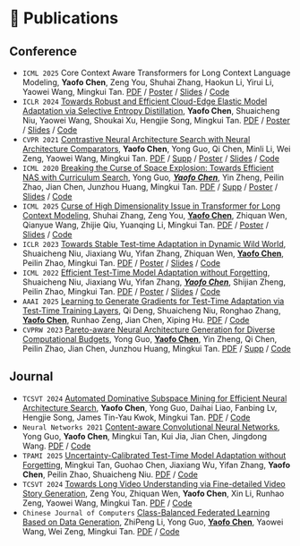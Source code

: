 
# 📝 Publications 
## Conference

 - `ICML 2025` Core Context Aware Transformers for Long Context Language Modeling, **Yaofo Chen**, Zeng You, Shuhai Zhang, Haokun Li, Yirui Li, Yaowei Wang, Mingkui Tan. [PDF]() / [Poster]() / [Slides]() / [Code]()
 - `ICLR 2024` [Towards Robust and Efficient Cloud-Edge Elastic Model Adaptation via Selective Entropy Distillation](https://openreview.net/forum?id=vePdNU3u6n), **Yaofo Chen**, Shuaicheng Niu, Yaowei Wang, Shoukai
Xu, Hengjie Song, Mingkui Tan. [PDF](papers/chen-towards-robust-and-efficient-cloud-edge-elastic-model-adaptation-via-selective-entropy-distillation.pdf) / [Poster](posters/chen-towards-robust-and-efficient-cloud-edge-elastic-model-adaptation-via-selective-entropy-distillation-poster.pdf) / [Slides](slides/chen-towards-robust-and-efficient-cloud-edge-elastic-model-adaptation-via-selective-entropy-distillation-slides.pdf) / [Code](https://github.com/chenyaofo/CEMA)
 - `CVPR 2021` [Contrastive Neural Architecture Search with Neural Architecture Comparators](https://openaccess.thecvf.com/content/CVPR2021/html/Chen_Contrastive_Neural_Architecture_Search_With_Neural_Architecture_Comparators_CVPR_2021_paper.html), **Yaofo Chen**, Yong Guo, Qi Chen, Minli Li, Wei Zeng, Yaowei Wang, Mingkui Tan. [PDF](papers/chen-contrastive-neural-architecture-search-with-neural-architecture-comparators.pdf) / [Supp](papers/chen-contrastive-neural-architecture-search-with-neural-architecture-comparators-supp.pdf) / [Poster](posters/chen-contrastive-neural-architecture-search-with-neural-architecture-comparators-poster.pdf) / [Slides](slides/chen-contrastive-neural-architecture-search-with-neural-architecture-comparators-slides.pdf) / [Code](https://github.com/chenyaofo/CTNAS)
 - `ICML 2020` [Breaking the Curse of Space Explosion: Towards Efficient NAS with Curriculum Search](https://proceedings.mlr.press/v119/guo20b.html), Yong Guo<sup>*</sup>, <u><strong>Yaofo Chen<sup>*</sup></strong></u>, Yin Zheng, Peilin Zhao, Jian Chen, Junzhou Huang, Mingkui Tan. [PDF](papers/guo-breaking-the-curse-of-space-explosion-towards-efficient-NAS-with-curriculum-search.pdf) / [Supp](papers/guo-breaking-the-curse-of-space-explosion-towards-efficient-NAS-with-curriculum-search-supp.pdf) / [Poster](posters/guo-breaking-the-curse-of-space-explosion-towards-efficient-NAS-with-curriculum-search-poster.pdf) / [Slides](slides/guo-breaking-the-curse-of-space-explosion-towards-efficient-NAS-with-curriculum-search-slides.pdf) / [Code](https://github.com/guoyongcs/CNAS)
 - `ICML 2025` [Curse of High Dimensionality Issue in Transformer for Long Context Modeling](), Shuhai Zhang, Zeng You, <u><strong>Yaofo Chen</strong></u>, Zhiquan Wen, Qianyue Wang, Zhijie Qiu, Yuanqing Li, Mingkui Tan. [PDF]() / [Poster]() / [Slides]() / [Code]()
 - `ICLR 2023` [Towards Stable Test-time Adaptation in Dynamic Wild World](https://openreview.net/forum?id=g2YraF75Tj), Shuaicheng Niu, Jiaxiang Wu, Yifan Zhang, Zhiquan Wen, <u><strong>Yaofo Chen</strong></u>, Peilin Zhao, Mingkui Tan. [PDF](papers/niu-towards-stable-test-time-adaptation-in-dynamic-wild-world.pdf) / [Poster](posters/niu-towards-stable-test-time-adaptation-in-dynamic-wild-world-poster.pdf) / [Slides](slides/niu-towards-stable-test-time-adaptation-in-dynamic-wild-world-slides.pdf) / [Code](https://github.com/mr-eggplant/SAR)
 - `ICML 2022` [Efficient Test-Time Model Adaptation without Forgetting](https://proceedings.mlr.press/v162/niu22a.html), Shuaicheng Niu, Jiaxiang Wu, Yifan Zhang, <u><em><strong>Yaofo Chen</strong></em></u>, Shijian Zheng, Peilin Zhao, Mingkui Tan. [PDF](papers/niu-efficient-test-time-model-adaptation-without-forgetting.pdf) / [Poster](posters/niu-efficient-test-time-model-adaptation-without-forgetting-poster.png) / [Slides](slides/niu-efficient-test-time-model-adaptation-without-forgetting-slides.pdf) / [Code](https://github.com/mr-eggplant/EATA)
 - `AAAI 2025` [Learning to Generate Gradients for Test-Time Adaptation via Test-Time Training Layers](https://doi.org/10.1609/aaai.v39i15.33783), Qi Deng, Shuaicheng Niu, Ronghao Zhang, <u><strong>Yaofo Chen</strong></u>, Runhao Zeng, Jian Chen, Xiping Hu. [PDF](papers/deng-learning-to-generate-gradientsgfor-test-time-adaptation-via-test-time-training-layers.pdf) / [Code](https://github.com/keikeiqi/MGTTA)
 - `CVPRW 2023` [Pareto-aware Neural Architecture Generation for Diverse Computational Budgets](https://openaccess.thecvf.com/content/CVPR2023W/NAS/html/Guo_Pareto-Aware_Neural_Architecture_Generation_for_Diverse_Computational_Budgets_CVPRW_2023_paper.html), Yong Guo, <u><strong>Yaofo Chen</strong></u>, Yin Zheng, Qi Chen, Peilin Zhao, Jian Chen, Junzhou Huang, Mingkui Tan. [PDF](papers/guo-pareto-aware-neural-architecture-generation-for-diverse-computational-budgets.pdf) / [Supp](papers/guo-pareto-aware-neural-architecture-generation-for-diverse-computational-budgets-supp.pdf) / [Code](https://github.com/guoyongcs/PNAG)

## Journal

- `TCSVT 2024` [Automated Dominative Subspace Mining for Efficient Neural Architecture Search](https://doi.org/10.1109/TCSVT.2024.3395463), **Yaofo Chen**, Yong Guo, Daihai Liao, Fanbing Lv, Hengjie Song, James Tin-Yau Kwok, Mingkui Tan. [PDF](papers/chen-automated-dominative-subspace-mining-for-efficient-neural-architecture-search.pdf) / [Code](https://github.com/chenyaofo/ASE-NAS)
- `Neural Networks 2021` [Content-aware Convolutional Neural Networks](https://doi.org/10.1016/j.neunet.2021.06.030), Yong Guo, **Yaofo Chen**, Mingkui Tan, Kui Jia, Jian Chen, Jingdong Wang. [PDF](papers/guo-content-aware-convolutional-neural-networks.pdf) / [Code](https://github.com/guoyongcs/CAC)
- `TPAMI 2025` [Uncertainty-Calibrated Test-Time Model Adaptation without Forgetting](https://doi.org/10.1109/TPAMI.2025.3560696), Mingkui Tan, Guohao Chen, Jiaxiang Wu, Yifan Zhang, **Yaofo Chen**, Peilin Zhao, Shuaicheng Niu. [PDF](papers/tan-uncertainty-calibrated-test-time-model-adaptation-without-forgetting.pdf) / [Code](https://github.com/mr-eggplant/UC-TTA)
- `TCSVT 2024` [Towards Long Video Understanding via Fine-detailed Video Story Generation](https://doi.org/10.1109/TCSVT.2024.3514820), Zeng You, Zhiquan Wen, **Yaofo Chen**, Xin Li, Runhao Zeng, Yaowei Wang, Mingkui Tan. [PDF](papers/you-towards-long-video-understanding-via-fine-detailed-video-story-generation.pdf) / [Code]()
- `Chinese Journal of Computers` [Class-Balanced Federated Learning Based on Data Generation](http://cjc.ict.ac.cn/qwjs/view.asp?id=5746), ZhiPeng Li, Yong Guo, <u><strong>Yaofo Chen</strong></u>, Yaowei
Wang, Wei Zeng, Mingkui Tan. [PDF](papers/chen-class-balanced-federated-learning-based-on-data-generation.pdf) / [Code](https://github.com/lizhipengcs/CBFL)
